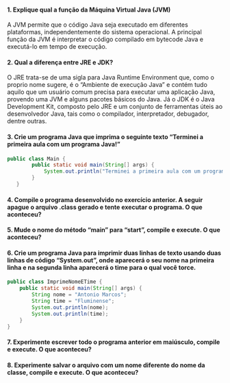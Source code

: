 #### 1. Explique qual a função da Máquina Virtual Java (JVM)
A JVM permite que o código Java seja executado em diferentes plataformas, independentemente do sistema operacional. A principal função da JVM é interpretar o código compilado em bytecode Java e executá-lo em tempo de execução.

#### 2. Qual a diferença entre JRE e JDK?
O JRE trata-se de uma sigla para Java Runtime Environment que, como o proprio nome sugere, é o “Ambiente de execução Java” e contém tudo aquilo que um usuário comum precisa para executar uma aplicação Java, provendo uma JVM e alguns pacotes básicos do Java.
Já o JDK é o Java Development Kit, composto pelo JRE e um conjunto de ferramentas úteis ao desenvolvedor Java, tais como o compilador, interpretador, debugador, dentre outras.

#### 3. Crie um programa Java que imprima o seguinte texto “Terminei a primeira aula com um programa Java!”
```java
public class Main {
        public static void main(String[] args) {
            System.out.println("Terminei a primeira aula com um programa Java!");
        }
   }
```

#### 4. Compile o programa desenvolvido no exercício anterior. A seguir apague o arquivo .class gerado e tente executar o programa. O que aconteceu?

#### 5. Mude o nome do método “main” para “start”, compile e execute. O que aconteceu?

#### 6. Crie um programa Java para imprimir duas linhas de texto usando duas linhas de código “System.out”, onde aparecerá o seu nome na primeira linha e na segunda linha aparecerá o time para o qual você torce.
```java
public class ImprimeNomeETime {
    public static void main(String[] args) {
        String nome = "Antonio Marcos";
        String time = "Fluminense";
        System.out.println(nome);
        System.out.println(time);
    }
}
```

#### 7. Experimente escrever todo o programa anterior em maiúsculo, compile e execute. O que aconteceu?

#### 8. Experimente salvar o arquivo com um nome diferente do nome da classe, compile e execute. O que aconteceu?
